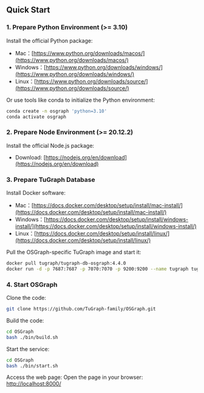 ## Quick Start

### 1. Prepare Python Environment (>= 3.10)

Install the official Python package:
* Mac：[https://www.python.org/downloads/macos/](https://www.python.org/downloads/macos/)
* Windows：[https://www.python.org/downloads/windows/](https://www.python.org/downloads/windows/)
* Linux：[https://www.python.org/downloads/source/](https://www.python.org/downloads/source/)

Or use tools like conda to initialize the Python environment:
```bash
conda create -n osgraph 'python=3.10'
conda activate osgraph
```

### 2. Prepare Node Environment (>= 20.12.2)
Install the official Node.js package:
* Download: [https://nodejs.org/en/download](https://nodejs.org/en/download)

### 3. Prepare TuGraph Database

Install Docker software:
* Mac：[https://docs.docker.com/desktop/setup/install/mac-install/](https://docs.docker.com/desktop/setup/install/mac-install/)
* Windows：[https://docs.docker.com/desktop/setup/install/windows-install/](https://docs.docker.com/desktop/setup/install/windows-install/)
* Linux：[https://docs.docker.com/desktop/setup/install/linux/](https://docs.docker.com/desktop/setup/install/linux/)

Pull the OSGraph-specific TuGraph image and start it:
```bash
docker pull tugraph/tugraph-db-osgraph:4.4.0
docker run -d -p 7687:7687 -p 7070:7070 -p 9200:9200 --name tugraph tugraph/tugraph-db-osgraph:4.4.0
```

### 4. Start OSGraph

Clone the code:
```bash
git clone https://github.com/TuGraph-family/OSGraph.git
```

Build the code:
```bash
cd OSGraph
bash ./bin/build.sh
```

Start the service:
```bash
cd OSGraph
bash ./bin/start.sh
```

Access the web page:
Open the page in your browser: [http://localhost:8000/](http://localhost:8000/)
